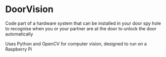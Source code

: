 # DoorVision

Code part of a hardware system that can be installed in your door spy hole to recognise when you or your partner are at the door to unlock the door automatically

Uses Python and OpenCV for computer vision, designed to run on a Raspberry Pi
